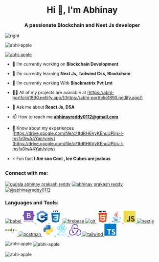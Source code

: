 <!-- [![MasterHead](https://images.squarespace-cdn.com/content/v1/54865292e4b0493c3a2134dd/1516407496556-AX7XJGCF7OL0V9OZ4YW7/NEO_ONE_01.gif)](https://abhi-portfolio1890.netlify.app/) -->
<h1 align="center">Hi 👋, I'm Abhinay</h1>
<h3 align="center">A passionate Blockchain and Next Js developer</h3>
<img src="https://images.squarespace-cdn.com/content/v1/5769fc401b631bab1addb2ab/1541580975837-LGDSGDVK6EI6PD4KK4W5/python-2.gif" alt="right" />
<p align="left"> <img src="https://komarev.com/ghpvc/?username=abhi-apple&label=Profile%20views&color=0e75b6&style=flat" alt="abhi-apple" /> </p>

<p align="left"> <a href="https://github.com/ryo-ma/github-profile-trophy"><img src="https://github-profile-trophy.vercel.app/?username=abhi-apple" alt="abhi-apple" /></a> </p>

- 🔭 I’m currently working on **Blockchain Development**

- 🌱 I’m currently learning **Next Js, Tailwind Css, Blockchain**

- 👯 I’m currently working With **Blockmatrix Pvt Lmt**

- 👨‍💻 All of my projects are available at [https://abhi-portfolio1890.netlify.app/](https://abhi-portfolio1890.netlify.app/)

- 💬 Ask me about **React Js, DSA**

- 📫 How to reach me **abhinayreddy0112@gmail.com**

- 📄 Know about my experiences [https://drive.google.com/file/d/1tdRH6VyKEhuUPljjs-l-msfx0iwA4Yan/view](https://drive.google.com/file/d/1tdRH6VyKEhuUPljjs-l-msfx0iwA4Yan/view)

- ⚡ Fun fact **I Am soo Cool , Ice Cubes are jealous**

<h3 align="left">Connect with me:</h3>
<p align="left">
<a href="https://linkedin.com/in/gujjala abhinay prakash reddy" target="blank"><img align="center" src="https://raw.githubusercontent.com/rahuldkjain/github-profile-readme-generator/master/src/images/icons/Social/linked-in-alt.svg" alt="gujjala abhinay prakash reddy" height="30" width="40" /></a>
<a href="https://www.codechef.com/users/abhinay prakash reddy" target="blank"><img align="center" src="https://cdn.jsdelivr.net/npm/simple-icons@3.1.0/icons/codechef.svg" alt="abhinay prakash reddy" height="30" width="40" /></a>
<a href="https://www.hackerrank.com/@abhinayreddy0112" target="blank"><img align="center" src="https://raw.githubusercontent.com/rahuldkjain/github-profile-readme-generator/master/src/images/icons/Social/hackerrank.svg" alt="@abhinayreddy0112" height="30" width="40" /></a>
</p>

<h3 align="left">Languages and Tools:</h3>
<p align="left"> <a href="https://babeljs.io/" target="_blank" rel="noreferrer"> <img src="https://www.vectorlogo.zone/logos/babeljs/babeljs-icon.svg" alt="babel" width="40" height="40"/> </a> <a href="https://getbootstrap.com" target="_blank" rel="noreferrer"> <img src="https://raw.githubusercontent.com/devicons/devicon/master/icons/bootstrap/bootstrap-plain-wordmark.svg" alt="bootstrap" width="40" height="40"/> </a> <a href="https://www.w3schools.com/cpp/" target="_blank" rel="noreferrer"> <img src="https://raw.githubusercontent.com/devicons/devicon/master/icons/cplusplus/cplusplus-original.svg" alt="cplusplus" width="40" height="40"/> </a> <a href="https://www.w3schools.com/css/" target="_blank" rel="noreferrer"> <img src="https://raw.githubusercontent.com/devicons/devicon/master/icons/css3/css3-original-wordmark.svg" alt="css3" width="40" height="40"/> </a> <a href="https://firebase.google.com/" target="_blank" rel="noreferrer"> <img src="https://www.vectorlogo.zone/logos/firebase/firebase-icon.svg" alt="firebase" width="40" height="40"/> </a> <a href="https://git-scm.com/" target="_blank" rel="noreferrer"> <img src="https://www.vectorlogo.zone/logos/git-scm/git-scm-icon.svg" alt="git" width="40" height="40"/> </a> <a href="https://www.w3.org/html/" target="_blank" rel="noreferrer"> <img src="https://raw.githubusercontent.com/devicons/devicon/master/icons/html5/html5-original-wordmark.svg" alt="html5" width="40" height="40"/> </a> <a href="https://www.java.com" target="_blank" rel="noreferrer"> <img src="https://raw.githubusercontent.com/devicons/devicon/master/icons/java/java-original.svg" alt="java" width="40" height="40"/> </a> <a href="https://developer.mozilla.org/en-US/docs/Web/JavaScript" target="_blank" rel="noreferrer"> <img src="https://raw.githubusercontent.com/devicons/devicon/master/icons/javascript/javascript-original.svg" alt="javascript" width="40" height="40"/> </a> <a href="https://nextjs.org/" target="_blank" rel="noreferrer"> <img src="https://cdn.worldvectorlogo.com/logos/nextjs-2.svg" alt="nextjs" width="40" height="40"/> </a> <a href="https://nodejs.org" target="_blank" rel="noreferrer"> <img src="https://raw.githubusercontent.com/devicons/devicon/master/icons/nodejs/nodejs-original-wordmark.svg" alt="nodejs" width="40" height="40"/> </a> <a href="https://postman.com" target="_blank" rel="noreferrer"> <img src="https://www.vectorlogo.zone/logos/getpostman/getpostman-icon.svg" alt="postman" width="40" height="40"/> </a> <a href="https://www.python.org" target="_blank" rel="noreferrer"> <img src="https://raw.githubusercontent.com/devicons/devicon/master/icons/python/python-original.svg" alt="python" width="40" height="40"/> </a> <a href="https://reactjs.org/" target="_blank" rel="noreferrer"> <img src="https://raw.githubusercontent.com/devicons/devicon/master/icons/react/react-original-wordmark.svg" alt="react" width="40" height="40"/> </a> <a href="https://redux.js.org" target="_blank" rel="noreferrer"> <img src="https://raw.githubusercontent.com/devicons/devicon/master/icons/redux/redux-original.svg" alt="redux" width="40" height="40"/> </a> <a href="https://tailwindcss.com/" target="_blank" rel="noreferrer"> <img src="https://www.vectorlogo.zone/logos/tailwindcss/tailwindcss-icon.svg" alt="tailwind" width="40" height="40"/> </a> <a href="https://www.typescriptlang.org/" target="_blank" rel="noreferrer"> <img src="https://raw.githubusercontent.com/devicons/devicon/master/icons/typescript/typescript-original.svg" alt="typescript" width="40" height="40"/> </a> </p>

<p><img align="left" src="https://github-readme-stats.vercel.app/api/top-langs?username=abhi-apple&show_icons=true&locale=en&layout=compact&theme=radical&title_color=F16707&hide_border=true" alt="abhi-apple" /></p>

<p>&nbsp;<img align="center" src="https://github-readme-stats.vercel.app/api?username=abhi-apple&show_icons=true&locale=en&theme=radical&title_color=F16707&hide_border=true" alt="abhi-apple" /></p>

<p><img align="center" src="https://github-readme-streak-stats.herokuapp.com/?user=abhi-apple&&theme=radical&title_color=F16707&hide_border=true" alt="abhi-apple" /></p>
